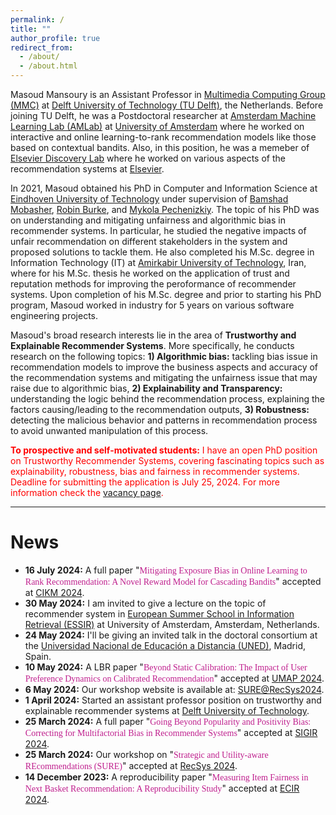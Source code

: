 ```yaml
---
permalink: /
title: ""
author_profile: true
redirect_from: 
  - /about/
  - /about.html
---
```



Masoud Mansoury is an Assistant Professor in [Multimedia Computing Group (MMC)](https://www.tudelft.nl/ewi/over-de-faculteit/afdelingen/intelligent-systems/multimedia-computing) at [Delft University of Technology (TU Delft)](https://www.tudelft.nl/), the Netherlands. Before joining TU Delft, he was a Postdoctoral researcher at [Amsterdam Machine Learning Lab (AMLab)](https://amlab.science.uva.nl/) at [University of Amsterdam](https://www.uva.nl/en) where he worked on interactive and online learning-to-rank recommendation models like those based on contextual bandits. Also, in this position, he was a memeber of [Elsevier Discovery Lab](https://discoverylab.ai/) where he worked on various aspects of the recommendation systems at [Elsevier](https://www.elsevier.com/).

In 2021, Masoud obtained his PhD in Computer and Information Science at [Eindhoven University of Technology](https://www.tue.nl/en/) under supervision of [Bamshad Mobasher](https://www.cdm.depaul.edu/Faculty-and-Staff/pages/faculty-info.aspx?fid=653), [Robin Burke](https://www.colorado.edu/cmci/people/college-leadership/robin-burke), and [Mykola Pechenizkiy](https://www.tue.nl/en/research/researchers/mykola-pechenizkiy). The topic of his PhD was on understanding and mitigating unfairness and algorithmic bias in recommender systems. In particular, he studied the negative impacts of unfair recommendation on different stakeholders in the system and proposed solutions to tackle them. He also completed his M.Sc. degree in Information Technology (IT) at [Amirkabir University of Technology](https://aut.ac.ir/index.php?sid=1&slc_lang=en), Iran, where for his M.Sc. thesis he worked on the application of trust and reputation methods for improving the peroformance of recommender systems. Upon completion of his M.Sc. degree and prior to starting his PhD program, Masoud worked in industry for 5 years on various software engineering projects.

Masoud's broad research interests lie in the area of **Trustworthy and Explainable Recommender Systems**. More specifically, he conducts research on the following topics: **1) Algorithmic bias:** tackling bias issue in recommendation models to improve the business aspects and accuracy of the recommendation systems and mitigating the unfairness issue that may raise due to algorithmic bias, **2) Explainability and Transparency:** understanding the logic behind the recommendation process, explaining the factors causing/leading to the recommendation outputs, **3) Robustness:** detecting the malicious behavior and patterns in recommendation process to avoid unwanted manipulation of this process.


<span style='color:#FF0000;font-weight:bold'>To prospective and self-motivated students:</span> <span style='color:#FF0000;'>I have an open PhD position on Trustworthy Recommender Systems, covering fascinating topics such as explainability, robustness, bias and fairness in recommender systems. Deadline for submitting the application is July 25, 2024. For more information check the [vacancy page](https://www.tudelft.nl/over-tu-delft/werken-bij-tu-delft/vacatures/details?jobId=17765).</span>

-------------------------------------------------------------------

# News

* **16 July 2024:** A full paper "<span style='color:#BF1E8D;font-family: "Book Antiqua";'>Mitigating Exposure Bias in Online Learning to Rank Recommendation: A Novel Reward Model for Cascading Bandits</span>" accepted at [CIKM 2024](https://cikm2024.org/).
* **30 May 2024:** I am invited to give a lecture on the topic of recommender system in [European Summer School in Information Retrieval (ESSIR)](https://2024.essir.eu/) at University of Amsterdam, Amsterdam, Netherlands.
* **24 May 2024:** I'll be giving an invited talk in the doctoral consortium at the [Universidad Nacional de Educación a Distancia (UNED)](https://www.uned.es/universidad/inicio/en/), Madrid, Spain.
* **10 May 2024:** A LBR paper "<span style='color:#BF1E8D;font-family: "Book Antiqua";'>Beyond Static Calibration: The Impact of User Preference Dynamics on Calibrated Recommendation</span>" accepted at [UMAP 2024](https://www.um.org/umap2024/).
* **6 May 2024:** Our workshop website is available at: [SURE@RecSys2024](https://sites.google.com/view/sure-2024/home).
* **1 April 2024:** Started an assistant professor position on trustworthy and explainable recommender systems at [Delft University of Technology](https://www.tudelft.nl/).
* **25 March 2024:** A full paper "<span style='color:#BF1E8D;font-family: "Book Antiqua";'>Going Beyond Popularity and Positivity Bias: Correcting for Multifactorial Bias in Recommender Systems</span>" accepted at [SIGIR 2024](https://sigir-2024.github.io/).
* **25 March 2024:** Our workshop on "<span style='color:#BF1E8D;font-family: "Book Antiqua";'>Strategic and Utility-aware REcommendations (SURE)</span>" accepted at [RecSys 2024](https://recsys.acm.org/recsys24/).
* **14 December 2023:** A reproducibility paper "<span style='color:#BF1E8D;font-family: "Book Antiqua";'>Measuring Item Fairness in Next Basket Recommendation: A Reproducibility Study</span>" accepted at [ECIR 2024](https://www.ecir2024.org/).


